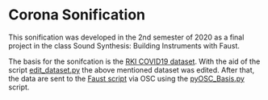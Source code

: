 # Corona Sonification

This sonification was developed in the 2nd semester of 2020 as a final project in the class Sound Synthesis: Building Instruments with Faust.

The basis for the sonifcation is the [RKI COVID19 dataset](https://npgeo-corona-npgeo-de.hub.arcgis.com/datasets/dd4580c810204019a7b8eb3e0b329dd6_0). With the aid of the script [edit_dataset.py](https://github.com/thomaschhh/SoundSynthesis/blob/master/Code/Python/edit_dataset.py) the above mentioned dataset was edited. After that, the data are sent to the [Faust script](https://github.com/thomaschhh/SoundSynthesis/blob/master/Code/Faust/synth_BASIS/BASIS.dsp) via OSC using the [pyOSC_Basis.py](https://github.com/thomaschhh/SoundSynthesis/blob/master/Code/Python/pyOSC_BASIS.py) script.
